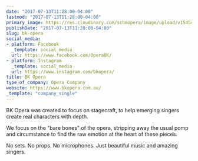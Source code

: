 ```yaml
---
date: "2017-07-13T11:28:00-04:00"
lastmod: "2017-07-13T11:28:00-04:00"
primary_image: https://res.cloudinary.com/schmopera/image/upload/v1545409169/media/webhook-uploads/1499959652589/BKO-Logo.jpg.jpg
publishDate: "2017-07-13T11:28:00-04:00"
slug: bk-opera
social_media:
- platform: Facebook
  _template: social_media
  url: https://www.facebook.com/OperaBK/
- platform: Instagram
  _template: social_media
  url: https://www.instagram.com/bkopera/
title: BK Opera
type_of_company: Opera Company
website: https://www.bkopera.com.au/
_template: "company_single"
---
```


BK Opera was created to focus on stagecraft, to help emerging singers create real characters with depth. 

We focus on the "bare bones" of the opera, stripping away the usual pomp and circumstance to find the raw emotion at the heart of these pieces.
 
No sets. No props. No microphones. Just beautiful music and amazing singers.
